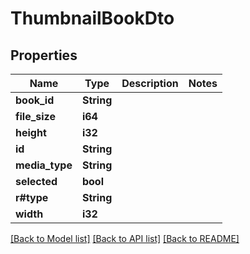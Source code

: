 # ThumbnailBookDto

## Properties

Name | Type | Description | Notes
------------ | ------------- | ------------- | -------------
**book_id** | **String** |  | 
**file_size** | **i64** |  | 
**height** | **i32** |  | 
**id** | **String** |  | 
**media_type** | **String** |  | 
**selected** | **bool** |  | 
**r#type** | **String** |  | 
**width** | **i32** |  | 

[[Back to Model list]](../README.md#documentation-for-models) [[Back to API list]](../README.md#documentation-for-api-endpoints) [[Back to README]](../README.md)


